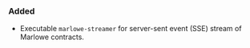 ### Added

- Executable `marlowe-streamer` for server-sent event (SSE) stream of Marlowe contracts.
